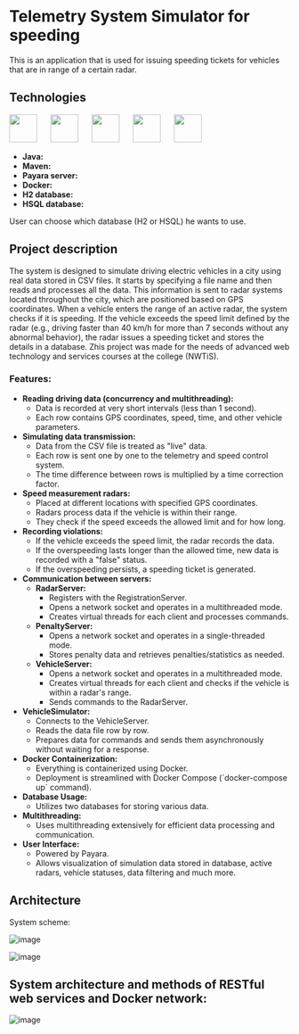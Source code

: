 # Telemetry System Simulator for speeding

This is an application that is used for issuing speeding tickets for vehicles that are in range of a certain radar.


## Technologies

<div class="flex">
<img src="https://i.pinimg.com/736x/e9/94/61/e99461fdd5b3db8bdb3081d8acf5e524.jpg" height="50" style="margin-right: 20px;">
<img src="https://www.payara.fish/payara-site/themes/payara/nav/logo-social.png" height="50" style="margin-right: 20px;">
<img src="https://banner2.cleanpng.com/20180802/ipp/kisspng-docker-logo-kubernetes-microservices-cloud-computi-r-amp-d-solutions-custom-clould-solutions-5b63385043d6b1.3283562915332291362779.jpg" height="50" style="margin-right: 20px;">
<img src="https://www.itqlick.com/Graphics/Modules/Products/Logos/4716.jpg" height="50" style="margin-right: 20px;">
<img src="https://dbdb.io/media/logos/h2-logo.svg" height="50">
</div>

<ul>
    <li><strong>Java:</strong></li>   
    <li><strong>Maven:</strong></li>
    <li><strong>Payara server:</strong></li>
    <li><strong>Docker:</strong>
    <li><strong>H2 database:</strong>
    <li><strong>HSQL database:</strong> 
</ul>

User can choose which database (H2 or HSQL) he wants to use.

## Project description
The system is designed to simulate driving electric vehicles in a city using real data stored in CSV files. It starts by specifying a file name and then reads and processes all the data. 
This information is sent to radar systems located throughout the city, which are positioned based on GPS coordinates. When a vehicle enters the range of an active radar, the system checks if it is speeding. 
If the vehicle exceeds the speed limit defined by the radar (e.g., driving faster than 40 km/h for more than 7 seconds without any abnormal behavior), the radar issues a speeding ticket and stores the details in a database.
Zhis project was made for the needs of advanced web technology and services courses at the college (NWTiS).

### Features:
<ul>
  <li>
    <strong>Reading driving data (concurrency and multithreading):</strong>
    <ul>
      <li>Data is recorded at very short intervals (less than 1 second).</li>
      <li>Each row contains GPS coordinates, speed, time, and other vehicle parameters.</li>
    </ul>
  </li>
  <li>
    <strong>Simulating data transmission:</strong>
    <ul>
      <li>Data from the CSV file is treated as "live" data.</li>
      <li>Each row is sent one by one to the telemetry and speed control system.</li>
      <li>The time difference between rows is multiplied by a time correction factor.</li>
    </ul>
  </li>
  <li>
    <strong>Speed measurement radars:</strong>
    <ul>
      <li>Placed at different locations with specified GPS coordinates.</li>
      <li>Radars process data if the vehicle is within their range.</li>
      <li>They check if the speed exceeds the allowed limit and for how long.</li>
    </ul>
  </li>
  <li>
    <strong>Recording violations:</strong>
    <ul>
      <li>If the vehicle exceeds the speed limit, the radar records the data.</li>
      <li>If the overspeeding lasts longer than the allowed time, new data is recorded with a "false" status.</li>
      <li>If the overspeeding persists, a speeding ticket is generated.</li>
    </ul>
  </li>
  <li>
    <strong>Communication between servers:</strong>
    <ul>
      <li><strong>RadarServer:</strong>
        <ul>
          <li>Registers with the RegistrationServer.</li>
          <li>Opens a network socket and operates in a multithreaded mode.</li>
          <li>Creates virtual threads for each client and processes commands.</li>
        </ul>
      </li>
      <li><strong>PenaltyServer:</strong>
        <ul>
          <li>Opens a network socket and operates in a single-threaded mode.</li>
          <li>Stores penalty data and retrieves penalties/statistics as needed.</li>
        </ul>
      </li>
      <li><strong>VehicleServer:</strong>
        <ul>
          <li>Opens a network socket and operates in a multithreaded mode.</li>
          <li>Creates virtual threads for each client and checks if the vehicle is within a radar's range.</li>
          <li>Sends commands to the RadarServer.</li>
        </ul>
      </li>
    </ul>
  </li>
  <li>
    <strong>VehicleSimulator:</strong>
    <ul>
      <li>Connects to the VehicleServer.</li>
      <li>Reads the data file row by row.</li>
      <li>Prepares data for commands and sends them asynchronously without waiting for a response.</li>
    </ul>
  </li>
  <li>
    <strong>Docker Containerization:</strong>
    <ul>
      <li>Everything is containerized using Docker.</li>
      <li>Deployment is streamlined with Docker Compose (`docker-compose up` command).</li>
    </ul>
  </li>
  <li>
    <strong>Database Usage:</strong>
    <ul>
      <li>Utilizes two databases for storing various data.</li>
    </ul>
  </li>
  <li>
    <strong>Multithreading:</strong>
    <ul>
      <li>Uses multithreading extensively for efficient data processing and communication.</li>
    </ul>
  </li>
  <li>
    <strong>User Interface:</strong>
    <ul>
      <li>Powered by Payara.</li>
      <li>Allows visualization of simulation data stored in database, active radars, vehicle statuses, data filtering and much more.</li>
    </ul>
  </li>
</ul>


## Architecture

System scheme:

![image](https://github.com/Fr1k1/nwtis-telemetry-vehicles-radars/assets/56409530/1a3f7123-02b0-4e14-b128-c03ceba219f8)

![image](https://github.com/Fr1k1/nwtis-telemetry-vehicles-radars/assets/56409530/db5f2889-7dc3-4909-be89-0c04a9ff1620)


## System architecture and methods of RESTful web services and Docker network:

![image](https://github.com/Fr1k1/nwtis-telemetry-vehicles-radars/assets/56409530/ff416283-c44e-4d47-9b3f-d1835e19e8c0)


